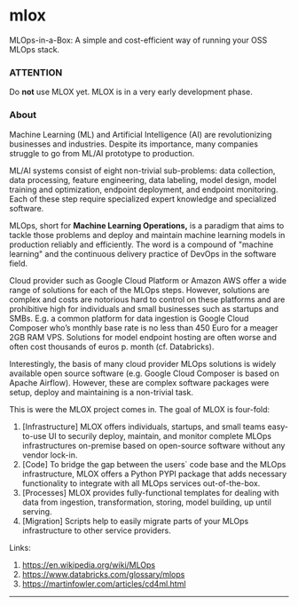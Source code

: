 # mlox
MLOps-in-a-Box: A simple and cost-efficient way of running your OSS MLOps stack.

### ATTENTION

Do **not** use MLOX yet.
MLOX is in a very early development phase.

### About

Machine Learning (ML) and Artificial Intelligence (AI) are revolutionizing businesses and industries. Despite its importance, many companies struggle to go from ML/AI prototype to production.

ML/AI systems consist of eight non-trivial sub-problems: data collection, data processing, feature engineering, data labeling, model design, model training and optimization, endpoint deployment, and endpoint monitoring. Each of these step require specialized expert knowledge and specialized software. 

MLOps, short for **Machine Learning Operations,** is a paradigm that aims to tackle those problems and deploy and maintain machine learning models in production reliably and efficiently. The word is a compound of "machine learning" and the continuous delivery practice of DevOps in the software field.

Cloud provider such as Google Cloud Platform or Amazon AWS offer a wide range of solutions for each of the MLOps steps. However, solutions are complex and costs are notorious hard to control on these platforms and are prohibitive high for individuals and small businesses such as startups and SMBs. E.g. a common platform for data ingestion is Google Cloud Composer who’s monthly base rate is no less than 450 Euro for a meager 2GB RAM VPS. Solutions for model endpoint hosting are often worse and often cost thousands of euros p. month (cf. Databricks).

Interestingly, the basis of many cloud provider MLOps solutions is widely available open source software (e.g. Google Cloud Composer is based on Apache Airflow). However, these are  complex software packages were setup, deploy and maintaining is a non-trivial task.

This is were the MLOX project comes in. The goal of MLOX is four-fold:

1. [Infrastructure] MLOX offers individuals, startups, and small teams easy-to-use UI to securily deploy, maintain, and monitor complete MLOps infrastructures on-premise based on open-source software without any vendor lock-in.
2. [Code] To bridge the gap between the users` code base and the MLOps infrastructure,  MLOX offers a Python PYPI package that adds necessary functionality to integrate with all MLOps services out-of-the-box. 
3. [Processes] MLOX provides fully-functional templates for dealing with data from ingestion, transformation, storing, model building, up until serving.
4. [Migration] Scripts help to easily migrate parts of your MLOps infrastructure to other service providers.

Links:

1. https://en.wikipedia.org/wiki/MLOps
2. https://www.databricks.com/glossary/mlops
3. https://martinfowler.com/articles/cd4ml.html

--------
